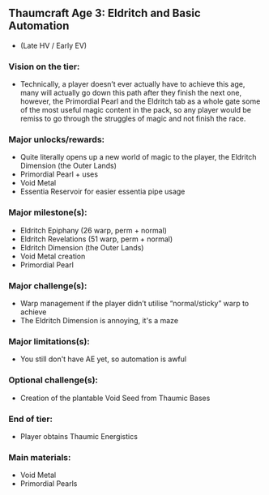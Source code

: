 ## Thaumcraft Age 3: Eldritch and Basic Automation 
- (Late HV / Early EV)

### Vision on the tier:
- Technically, a player doesn’t ever actually have to achieve this age, many will actually go down this path after they finish the next one, however, the Primordial Pearl and the Eldritch tab as a whole gate some of the most useful magic content in the pack, so any player would be remiss to go through the struggles of magic and not finish the race.

### Major unlocks/rewards:
- Quite literally opens up a new world of magic to the player, the Eldritch Dimension (the Outer Lands)
- Primordial Pearl + uses
- Void Metal
- Essentia Reservoir for easier essentia pipe usage

### Major milestone(s):
- Eldritch Epiphany (26 warp, perm + normal)
- Eldritch Revelations (51 warp, perm + normal)
- Eldritch Dimension (the Outer Lands)
- Void Metal creation
- Primordial Pearl

### Major challenge(s):
- Warp management if the player didn’t utilise “normal/sticky” warp to achieve
- The Eldritch Dimension is annoying, it's a maze

### Major limitations(s):
- You still don't have AE yet, so automation is awful

### Optional challenge(s):
- Creation of the plantable Void Seed from Thaumic Bases

### End of tier:
- Player obtains Thaumic Energistics

### Main materials:
- Void Metal
- Primordial Pearls

